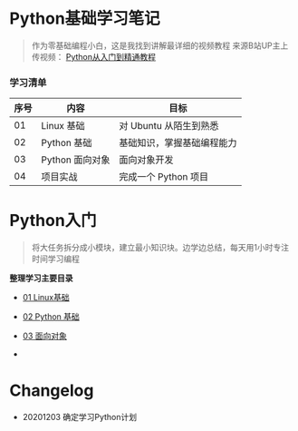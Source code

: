 # Python基础学习笔记
> 作为零基础编程小白，这是我找到讲解最详细的视频教程
> 来源B站UP主上传视频： 
[Python从入门到精通教程](https://www.bilibili.com/video/BV1ex411x7Em?p=17)

### 学习清单

序号|内容|目标|
-|-|-|
01| Linux 基础|对 Ubuntu 从陌生到熟悉|
02| Python 基础|基础知识，掌握基础编程能力|
03| Python 面向对象|面向对象开发|
04|项目实战|完成一个 Python 项目|

# Python入门

> 将大任务拆分成小模块，建立最小知识块。边学边总结，每天用1小时专注时间学习编程

**整理学习主要目录**


* [01 Linux基础]()

* [02 Python 基础]()


* [03 面向对象]()

* 




# Changelog
* 20201203 确定学习Python计划
